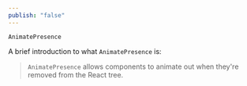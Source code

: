 ```yaml
---
publish: "false"
---
```

`AnimatePresence`

A brief introduction to what `AnimatePresence` is:

>`AnimatePresence` allows components to animate out when they're removed from the React tree.